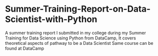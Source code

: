 # Summer-Training-Report-on-Data-Scientist-with-Python
A summer training report I submitted in my college during my Summer Training for Data Science using Python from DataCamp, 
It covers theoretical aspects of pathway to be a Data Scientist
Same course can be found at DataCamp
